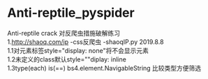 # Anti-reptile_pyspider
Anti-reptile crack
对反爬虫措施破解练习   
1.http://shaoq.com/ip -css反爬虫 -shaoqIP.py    2019.8.8  
  1.1对元素标签style="display: none"将不会显示元素  
  1.2未定义的class默认style=""diplay: inline  
  1.3type(each) is(==) bs4.element.NavigableString 比较类型方便筛选  
